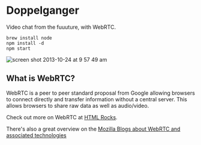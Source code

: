 # Doppelganger

Video chat from the fuuuture, with WebRTC.

```setup
brew install node
npm install -d
npm start
```

![screen shot 2013-10-24 at 9 57 49 am](https://f.cloud.github.com/assets/590904/1401676/4a9d0a94-3cda-11e3-82a6-1711a878760b.png)

## What is WebRTC?

WebRTC is a peer to peer standard proposal from Google allowing
browsers to connect directly and transfer information without a
central server. This allows browsers to share raw data as well as
audio/video.

Check out more on WebRTC at [HTML Rocks](http://www.html5rocks.com/en/tutorials/webrtc/basics/).

There's also a great overview on the
[Mozilla Blogs about WebRTC and associated technologies](https://hacks.mozilla.org/2013/07/webrtc-and-the-ocean-of-acronyms/)

